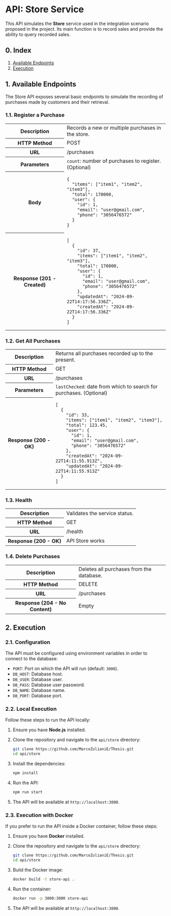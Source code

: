 # API: Store Service

This API simulates the **Store** service used in the integration scenario proposed in the project. Its main function is to record sales and provide the ability to query recorded sales.

## 0. Index

1. [Available Endpoints](#1-available-endpoints)
2. [Execution](#2-execution)

## 1. Available Endpoints

The Store API exposes several basic endpoints to simulate the recording of purchases made by customers and their retrieval.

### 1.1. Register a Purchase

<table>
  <tr>
    <th>Description</th>
    <td>Records a new or multiple purchases in the store.</td>
  </tr>
  <tr>
    <th>HTTP Method</th>
    <td>POST</td>
  </tr>
  <tr>
    <th>URL</th>
    <td>/purchases</td>
  </tr>
  <tr>
    <th>Parameters</th>
    <td><code>count</code>: number of purchases to register. (Optional)</td>
  </tr>
  <tr>
    <th>Body</th>
    <td>
      <pre><code>{
  "items": ["item1", "item2", "item3"],
  "total": 170000,
  "user": {
    "id": 1,
    "email": "user@gmail.com",
    "phone": "3056476572"
  }
}</code></pre>
    </td>
  </tr>
  <tr>
    <th>Response (201 - Created)</th>
    <td>
      <pre><code>[
  {
    "id": 37,
    "items": ["item1", "item2", "item3"],
    "total": 170000,
    "user": {
      "id": 1,
      "email": "user@gmail.com",
      "phone": "3056476572"
    },
    "updatedAt": "2024-09-22T14:17:56.336Z",
    "createdAt": "2024-09-22T14:17:56.336Z"
  }
]</code></pre>
    </td>
  </tr>
</table>

### 1.2. Get All Purchases

<table>
  <tr>
    <th>Description</th>
    <td>Returns all purchases recorded up to the present.</td>
  </tr>
  <tr>
    <th>HTTP Method</th>
    <td>GET</td>
  </tr>
  <tr>
    <th>URL</th>
    <td>/purchases</td>
  </tr>
  <tr>
    <th>Parameters</th>
    <td><code>lastChecked</code>: date from which to search for purchases. (Optional)</td>
  </tr>
  <tr>
    <th>Response (200 - OK)</th>
    <td>
      <pre><code>[
  {
    "id": 33,
    "items": ["item1", "item2", "item3"],
    "total": 123.45,
    "user": {
      "id": 1,
      "email": "user@gmail.com",
      "phone": "3056476572"
    },
    "createdAt": "2024-09-22T14:11:55.913Z",
    "updatedAt": "2024-09-22T14:11:55.913Z"
  }
]</code></pre>
    </td>
  </tr>
</table>

### 1.3. Health

<table>
  <tr>
    <th>Description</th>
    <td>Validates the service status.</td>
  </tr>
  <tr>
    <th>HTTP Method</th>
    <td>GET</td>
  </tr>
  <tr>
    <th>URL</th>
    <td>/health</td>
  </tr>
  <tr>
    <th>Response (200 - OK)</th>
    <td>API Store works</td>
  </tr>
</table>

### 1.4. Delete Purchases

<table>
  <tr>
    <th>Description</th>
    <td>Deletes all purchases from the database.</td>
  </tr>
  <tr>
    <th>HTTP Method</th>
    <td>DELETE</td>
  </tr>
  <tr>
    <th>URL</th>
    <td>/purchases</td>
  </tr>
  <tr>
    <th>Response (204 - No Content)</th>
    <td>Empty</td>
  </tr>
</table>

## 2. Execution

### 2.1. Configuration

The API must be configured using environment variables in order to connect to the database:

- `PORT`: Port on which the API will run (default: `3000`).
- `DB_HOST`: Database host.
- `DB_USER`: Database user.
- `DB_PASS`: Database user password.
- `DB_NAME`: Database name.
- `DB_PORT`: Database port.

### 2.2. Local Execution

Follow these steps to run the API locally:

1. Ensure you have **Node.js** installed.

2. Clone the repository and navigate to the `api/store` directory:

   ```bash
   git clone https://github.com/MarcoZulianiE/Thesis.git
   cd api/store
   ```

3. Install the dependencies:

   ```bash
   npm install
   ```

4. Run the API:

   ```bash
   npm run start
   ```

5. The API will be available at `http://localhost:3000`.

### 2.3. Execution with Docker

If you prefer to run the API inside a Docker container, follow these steps:

1. Ensure you have **Docker** installed.

2. Clone the repository and navigate to the `api/store` directory:

   ```bash
   git clone https://github.com/MarcoZulianiE/Thesis.git
   cd api/store
   ```

3. Build the Docker image:

   ```bash
   docker build -t store-api .
   ```

4. Run the container:

   ```bash
   docker run -p 3000:3000 store-api
   ```

5. The API will be available at `http://localhost:3000`.
